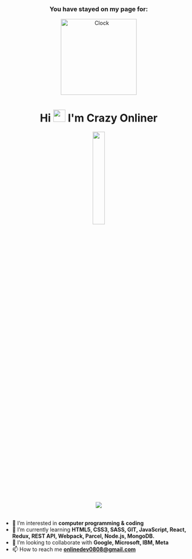<div align="center">
  <h3 align="center">
You have stayed on my page for:
</h3>
  
  <p align="center">
<a href="https://github.com/tomchen/animated-svg-clock" title="Animated SVG clock"><img src="https://github.com/tomchen/animated-svg-clock/raw/master/clock.svg" alt="Clock" width="200px" height="200px"></a>
</p>
  
  <h1 align="center">Hi <img src="https://raw.githubusercontent.com/MartinHeinz/MartinHeinz/master/wave.gif"  width="32px"> I'm Crazy Onliner</h1>
  </div>
  
<div align="center">  
  <img src="https://media.giphy.com/media/bAQH7WXKqtIBrPs7sR/giphy.gif" width ="25%"/><br>  
  </div>
  <div align="center">
  <a href="https://visitcount.itsvg.in">
  <img src="https://visitcount.itsvg.in/api?id=onlinedev0808&label=Profile%20Views&pretty=false" />
</a>
</div>
<br>
  
- 👀 I’m interested in **computer programming & coding**
- 🌱 I’m currently learning **HTML5, CSS3, SASS, GIT, JavaScript, React, Redux, REST API, Webpack, Parcel, Node.js, MongoDB.**
- 💞️ I’m looking to collaborate with **Google, Microsoft, IBM, Meta**
- 📫 How to reach me **onlinedev0808@gmail.com**
